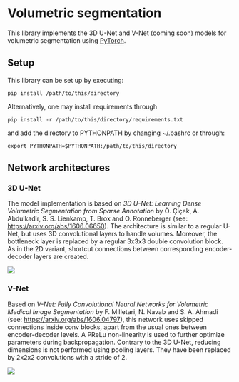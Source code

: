 # Volumetric segmentation

This library implements the 3D U-Net and V-Net (coming soon) models for volumetric segmentation using
[PyTorch](https://pytorch.org/).

## Setup

This library can be set up by executing:
```shell
pip install /path/to/this/directory
```

Alternatively, one may install requirements through
```shell
pip install -r /path/to/this/directory/requirements.txt
```

and add the directory to PYTHONPATH by changing ~/.bashrc or through:
```shell
export PYTHONPATH=$PYTHONPATH:/path/to/this/directory
```

## Network architectures
### 3D U-Net

The model implementation is based on <i>3D U-Net: Learning Dense Volumetric Segmentation from Sparse Annotation</i>
by Ö. Çiçek, A. Abdulkadir, S. S. Lienkamp, T. Brox and O. Ronneberger (see: https://arxiv.org/abs/1606.06650). The
architecture is similar to a regular U-Net, but uses 3D convolutional layers to handle volumes. Moreover, the bottleneck
layer is replaced by a regular 3x3x3 double convolution block. As in the 2D variant, shortcut connections between
corresponding encoder-decoder layers are created.

![](https://user-images.githubusercontent.com/16364029/165028732-3c88faa3-0ddd-4e20-a3a9-3b89c5c55e8f.png)

### V-Net

Based on <i>V-Net: Fully Convolutional Neural Networks for Volumetric Medical Image Segmentation</i> by F. Milletari,
N. Navab and S. A. Ahmadi (see: https://arxiv.org/abs/1606.04797), this network uses skipped connections inside conv
blocks, apart from the usual ones between encoder-decoder levels. A PReLu non-linearity is used to further optimize
parameters during backpropagation. Contrary to the 3D U-Net, reducing dimensions is not performed using pooling layers.
They have been replaced by 2x2x2 convolutions with a stride of 2.

![](https://user-images.githubusercontent.com/16364029/165029707-a09c76e0-77fd-4e2e-9a95-49c418922116.png)
